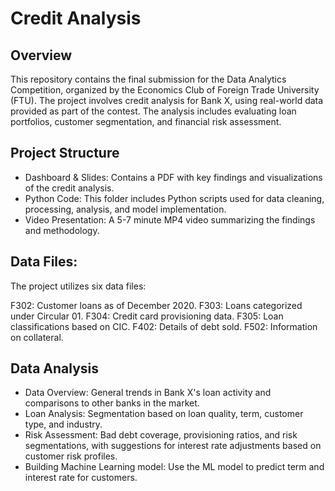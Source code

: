 # Credit Analysis

## Overview
This repository contains the final submission for the Data Analytics Competition, organized by the Economics Club of Foreign Trade University (FTU). The project involves credit analysis for Bank X, using real-world data provided as part of the contest. The analysis includes evaluating loan portfolios, customer segmentation, and financial risk assessment.

## Project Structure
- Dashboard & Slides: Contains a PDF with key findings and visualizations of the credit analysis.
- Python Code: This folder includes Python scripts used for data cleaning, processing, analysis, and model implementation.
- Video Presentation: A 5-7 minute MP4 video summarizing the findings and methodology.

## Data Files:
The project utilizes six data files:

F302: Customer loans as of December 2020.
F303: Loans categorized under Circular 01.
F304: Credit card provisioning data.
F305: Loan classifications based on CIC.
F402: Details of debt sold.
F502: Information on collateral.

## Data Analysis
- Data Overview: General trends in Bank X's loan activity and comparisons to other banks in the market.
- Loan Analysis: Segmentation based on loan quality, term, customer type, and industry.
- Risk Assessment: Bad debt coverage, provisioning ratios, and risk segmentations, with suggestions for interest rate adjustments based on customer risk profiles.
- Building Machine Learning model: Use the ML model to predict term and interest rate for customers.
